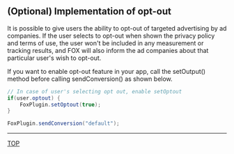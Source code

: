 ## (Optional) Implementation of opt-out

It is possible to give users the ability to opt-out of targeted advertising by ad companies. If the user selects to opt-out when shown the privacy policy and terms of use, the user won't be included in any measurement or tracking results, and FOX will also inform the ad companies about that particular user's wish to opt-out.

If you want to enable opt-out feature in your app, call the setOutput() method before calling sendConversion() as shown below.

```cs// In case of user's selecting opt out, enable setOptoutif(user.optout) {	FoxPlugin.setOptout(true);}
FoxPlugin.sendConversion("default");
```

---
[TOP](/lang/en/README.md)
